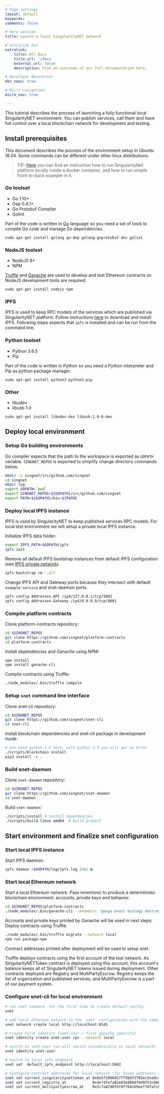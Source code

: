 ```yaml
---
# Page settings
layout: default
keywords:
comments: false

# Hero section
title: Launch a local SingularityNET network

# extralink box
extralink:
    title: All Docs
    title_url: '/docs'
    external_url: false
    description: Find an overview of our full documentation here.

# Developer Newsletter
dev_news: true

# Micro navigation
micro_nav: true

---
```


This tutorial describes the process of launching a fully functional local SingularityNET environment. You can publish services, call them and have full control over a local blockchain network for development and testing.

## Install prerequisites

This document describes the process of the environment setup in Ubuntu 18.04. Some commands can be different under other linux distributions.

> TIP: [Here](/docs/development/mpe-example1) you can find an instruction how to run SingularityNet platform locally inside a docker container, and how to run simple front-to-back example in it.

### Go toolset

- Go 1.10+
- Dep 0.4.1+
- Go Protobuf Compiler
- Golint

Part of the code is written in [Go](https://golang.org) language so you need a set of tools to compile Go code and manage Go dependencies.

```
sudo apt-get install golang go-dep golang-goprotobuf-dev golint
```

### NodeJS toolset

- NodeJS 8+
- NPM

[Truffle](https://truffleframework.com/truffle) and [Ganache](https://truffleframework.com/ganache) are used to develop and test Ethereum contracts so NodeJS development tools are required.

```
sudo apt-get install nodejs npm
```

### IPFS

IPFS is used to keep RPC models of the services which are published via SingularityNET platform. Follow instructions [here](https://docs.ipfs.io/guides/guides/install/) to download and install IPFS. Following steps expects that `ipfs` is installed and can be run from the command line.

### Python toolset

- Python 3.6.5
- Pip

Part of the code is written in Python so you need a Python interpreter and Pip as python package manager.

```
sudo apt-get install python3 python3-pip
```

### Other

- libudev
- libusb 1.0

```
sudo apt-get install libudev-dev libusb-1.0-0-dev
```

## Deploy local environment

### Setup Go building environments

Go compiler expects that the path to the workspace is exported as ```GOPATH``` variable. ```SINGNET_REPOS``` is exported to simplify change directory commands below.

```sh
mkdir -p singnet/src/github.com/singnet
cd singnet
mkdir log
export GOPATH=`pwd`
export SINGNET_REPOS=${GOPATH}/src/github.com/singnet
export PATH=${GOPATH}/bin:${PATH}
```

### Deploy local IPFS instance

IPFS is used by SingularityNET to keep published services RPC models. For local test environment we will setup a private local IPFS instance.

Initialize IPFS data folder:

```sh
export IPFS_PATH=$GOPATH/ipfs
ipfs init
```

Remove all default IPFS bootstrap instances from default IPFS configuration (see [IPFS private network](https://github.com/ipfs/go-ipfs/blob/master/docs/experimental-features.md#private-networks)).

```sh
ipfs bootstrap rm --all
```

Change IPFS API and Gateway ports because they intersect with default ```example-service``` and snet-daemon ports.

```sh
ipfs config Addresses.API /ip4/127.0.0.1/tcp/5002
ipfs config Addresses.Gateway /ip4/0.0.0.0/tcp/8081
```

### Compile platform contracts
Clone platform-contracts repository:

```sh
cd $SINGNET_REPOS
git clone https://github.com/singnet/platform-contracts
cd platform-contracts
```

Install dependencies and Ganache using NPM:

```sh
npm install
npm install ganache-cli
```

Compile contracts using Truffle:

```sh
./node_modules/.bin/truffle compile
```

### Setup ```snet``` command line interface
Clone snet-cli repository:

```sh
cd $SINGNET_REPOS
git clone https://github.com/singnet/snet-cli
cd snet-cli
```

Install blockchain dependencies and snet-cli package in development mode.

```sh
# you need python 3.6 here, with python 3.5 you will get an error
./scripts/blockchain install
pip3 install -e .
```

### Build snet-daemon
Clone ```snet-daemon``` repository:

```sh
cd $SINGNET_REPOS
git clone https://github.com/singnet/snet-daemon
cd snet-daemon
```

Build ```snet-daemon```:

```sh
./scripts/install # install dependencies
./scripts/build linux amd64  # build project
```

## Start environment and finalize snet configuration
### Start local IPFS instance

Start IPFS daemon:

```sh
ipfs daemon >$GOPATH/log/ipfs.log 2>&1 &
```

### Start local Ethereum network
Start a local Ethereum network. Pass mnemonic to produce a deterministic blockchain environment: accounts, private keys and behavior.

```sh
cd $SINGNET_REPOS/platform-contracts
./node_modules/.bin/ganache-cli --mnemonic 'gauge enact biology destroy normal tunnel slight slide wide sauce ladder produce' >$GOPATH/log/ganache.log 2>&1 &
```

Accounts and private keys printed by Ganache will be used in next steps.
Deploy contracts using Truffle.

```sh
./node_modules/.bin/truffle migrate --network local
npm run package-npm
```

Contract addresses printed after deployment will be used to setup snet.

Truffle deploys contracts using the first account of the test network. As SingularityNETToken contract is deployed using this account, this account's balance keeps all of SingularityNET tokens issued during deployment. Other contracts deployed are Registry and MultiPartyEscrow. Registry keeps the list of organization and published services, and MultiPartyEscrow is a part of our payment system.


### Configure snet-cli for local environment

```sh
# run snet command  for the first time to create default config:
snet

# add local Ethereum network to the `snet` configuration with the name "local".
snet network create local http://localhost:8545

# Create First identity (snet-user = first ganache identity)
snet identity create snet-user rpc --network local

# switch to snet-user (we will switch automatically to local network)
snet identity snet-user

# switch to local ipfs endpoint
snet set  default_ipfs_endpoint http://localhost:5002

# Configure contract addresses for local network (for kovan addresess are already configured!)
snet set current_singularitynettoken_at 0x6e5f20669177f5bdf3703ec5ea9c4d4fe3aabd14
snet set current_registry_at            0x4e74fefa82e83e0964f0d9f53c68e03f7298a8b2
snet set current_multipartyescrow_at    0x5c7a4290f6f8ff64c69eeffdfafc8644a4ec3a4e

```
